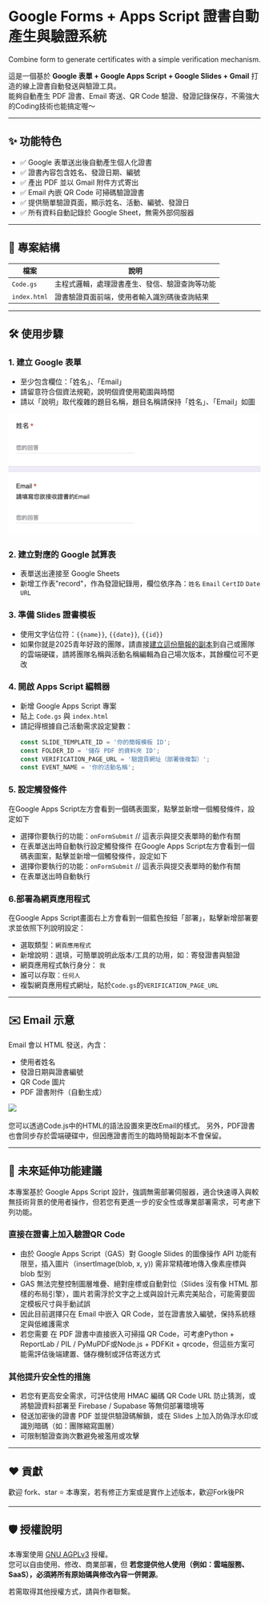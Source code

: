 # Google Forms + Apps Script 證書自動產生與驗證系統
Combine form to generate certificates with a simple verification mechanism.

這是一個基於 **Google 表單 + Google Apps Script + Google Slides + Gmail** 打造的線上證書自動發送與驗證工具。  
能夠自動產生 PDF 證書、Email 寄送、QR Code 驗證、發證記錄保存，不需強大的Coding技術也能搞定喔～

---

## ✨ 功能特色

- ✅ Google 表單送出後自動產生個人化證書
- ✅ 證書內容包含姓名、發證日期、編號
- ✅ 產出 PDF 並以 Gmail 附件方式寄出
- ✅ Email 內嵌 QR Code 可掃碼驗證證書
- ✅ 提供簡單驗證頁面，顯示姓名、活動、編號、發證日
- ✅ 所有資料自動記錄於 Google Sheet，無需外部伺服器

---

## 📁 專案結構

| 檔案 | 說明 |
|------|------|
| `Code.gs` | 主程式邏輯，處理證書產生、發信、驗證查詢等功能 |
| `index.html` | 證書驗證頁面前端，使用者輸入識別碼後查詢結果 |

---

## 🛠️ 使用步驟

### 1. 建立 Google 表單
- 至少包含欄位：「姓名」、「Email」
- 請留意符合個資法規範，說明個資使用範圍與時間
- 請以「說明」取代複雜的題目名稱，題目名稱請保持「姓名」、「Email」如圖
  
![](/Sample_form.png)


### 2. 建立對應的 Google 試算表
- 表單送出連接至 Google Sheets
- 新增工作表"record"，作為發證紀錄用，欄位依序為：`姓名`	`Email`	`CertID`	`Date`	`URL`

### 3. 準備 Slides 證書模板
- 使用文字佔位符：`{{name}}`, `{{date}}`, `{{id}}`
- 如果你就是2025青年好政的團隊，請直接[建立這份簡報的副本](https://docs.google.com/presentation/d/1SuZodeeqhWdcz-GbO8b-RcNl4_0Vnbv1WCYETEvxTxk/edit?usp=sharing)到自己或團隊的雲端硬碟，請將團隊名稱與活動名稱編輯為自己場次版本，其餘欄位可不更改

### 4. 開啟 Apps Script 編輯器
- 新增 Google Apps Script 專案
- 貼上 `Code.gs` 與 `index.html`
- 請記得根據自己活動需求設定變數：
  ```js
  const SLIDE_TEMPLATE_ID = '你的簡報模板 ID';
  const FOLDER_ID = '儲存 PDF 的資料夾 ID';
  const VERIFICATION_PAGE_URL = '驗證頁網址（部署後複製）';
  const EVENT_NAME = '你的活動名稱';


### 5. 設定觸發條件
在Google Apps Script左方會看到一個碼表圖案，點擊並新增一個觸發條件，設定如下
- 選擇你要執行的功能：`onFormSubmit`  // 這表示與提交表單時的動作有關
- 在表單送出時自動執行設定觸發條件
在Google Apps Script左方會看到一個碼表圖案，點擊並新增一個觸發條件，設定如下
- 選擇你要執行的功能：`onFormSubmit`  // 這表示與提交表單時的動作有關
- 在表單送出時自動執行



### 6.部署為網頁應用程式
在Google Apps Script畫面右上方會看到一個藍色按鈕「部署」，點擊新增部署要求並依照下列說明設定：
- 選取類型：`網頁應用程式`
- 新增說明：選填，可簡單說明此版本/工具的功用，如：寄發證書與驗證
- 網頁應用程式執行身分： `我`
- 誰可以存取：`任何人`
- 複製網頁應用程式網址，貼於`Code.gs`的`VERIFICATION_PAGE_URL`


---

## ✉️ Email 示意
Email 會以 HTML 發送，內含：

* 使用者姓名
* 發證日期與證書編號
* QR Code 圖片
* PDF 證書附件（自動生成）

![](/Sample_mail.jpg)  

您可以透過Code.js中的HTML的語法設置來更改Email的樣式。
另外，PDF證書也會同步存於雲端硬碟中，但因應證書而生的臨時簡報副本不會保留。

---

## 🔐 未來延伸功能建議
本專案基於 Google Apps Script 設計，強調無需部署伺服器，適合快速導入與較無技術背景的使用者操作，但若您有更進一步的安全性或專業部署需求，可考慮下列功能。

### 直接在證書上加入驗證QR Code
* 由於 Google Apps Script（GAS）對 Google Slides 的圖像操作 API 功能有限至，插入圖片（insertImage(blob, x, y)) 需非常精確地傳入像素座標與 blob 型別
* GAS 無法完整控制圖層堆疊、絕對座標或自動對位（Slides 沒有像 HTML 那樣的布局引擎），圖片若需浮於文字之上或與設計元素完美貼合，可能需要固定模板尺寸與手動試誤
* 因此目前選擇只在 Email 中嵌入 QR Code，並在證書放入編號，保持系統穩定與低維護需求
* 若您需要 在 PDF 證書中直接嵌入可掃描 QR Code，可考慮Python + ReportLab / PIL / PyMuPDF或Node.js + PDFKit + qrcode，但這些方案可能需評估後端建置、儲存機制或評估寄送方式


### 其他提升安全性的措施
* 若您有更高安全需求，可評估使用 HMAC 編碼 QR Code URL 防止猜測，或將驗證資料部署至 Firebase / Supabase 等無伺部署環境等
* 發送加密後的證書 PDF 並提供驗證碼解鎖，或在 Slides 上加入防偽浮水印或識別暗碼（如：團隊縮寫圖層）
* 可限制驗證查詢次數避免被濫用或攻擊

---

## ❤️ 貢獻

歡迎 fork、star ⭐️ 本專案，若有修正方案或是實作上述版本，歡迎Fork後PR

---

## 🛡️ 授權說明

本專案使用 [GNU AGPLv3](https://www.gnu.org/licenses/agpl-3.0.html) 授權。  
您可以自由使用、修改、商業部署，但 **若您提供他人使用（例如：雲端服務、SaaS），必須將所有原始碼與修改內容一併開源**。

若需取得其他授權方式，請與作者聯繫。
